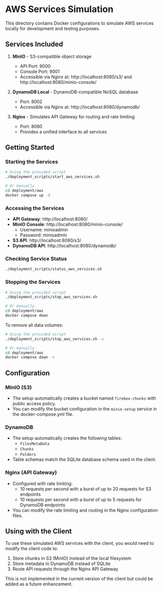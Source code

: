 # AWS Services Simulation

This directory contains Docker configurations to simulate AWS services locally for development and testing purposes.

## Services Included

1. **MinIO** - S3-compatible object storage
   - API Port: 9000
   - Console Port: 9001
   - Accessible via Nginx at: http://localhost:8080/s3/ and http://localhost:8080/minio-console/

2. **DynamoDB Local** - DynamoDB-compatible NoSQL database
   - Port: 8002
   - Accessible via Nginx at: http://localhost:8080/dynamodb/

3. **Nginx** - Simulates API Gateway for routing and rate limiting
   - Port: 8080
   - Provides a unified interface to all services

## Getting Started

### Starting the Services

```bash
# Using the provided script
./deployment_scripts/start_aws_services.sh

# Or manually
cd deployment/aws
docker compose up -d
```

### Accessing the Services

- **API Gateway**: http://localhost:8080/
- **MinIO Console**: http://localhost:8080/minio-console/
  - Username: minioadmin
  - Password: minioadmin
- **S3 API**: http://localhost:8080/s3/
- **DynamoDB API**: http://localhost:8080/dynamodb/

### Checking Service Status

```bash
./deployment_scripts/status_aws_services.sh
```

### Stopping the Services

```bash
# Using the provided script
./deployment_scripts/stop_aws_services.sh

# Or manually
cd deployment/aws
docker compose down
```

To remove all data volumes:

```bash
# Using the provided script
./deployment_scripts/stop_aws_services.sh -v

# Or manually
cd deployment/aws
docker compose down -v
```

## Configuration

### MinIO (S3)

- The setup automatically creates a bucket named `firebox-chunks` with public access policy.
- You can modify the bucket configuration in the `minio-setup` service in the docker-compose.yml file.

### DynamoDB

- The setup automatically creates the following tables:
  - `FilesMetaData`
  - `Chunks`
  - `Folders`
- Table schemas match the SQLite database schema used in the client.

### Nginx (API Gateway)

- Configured with rate limiting:
  - 10 requests per second with a burst of up to 20 requests for S3 endpoints
  - 10 requests per second with a burst of up to 5 requests for DynamoDB endpoints
- You can modify the rate limiting and routing in the Nginx configuration files.

## Using with the Client

To use these simulated AWS services with the client, you would need to modify the client code to:

1. Store chunks in S3 (MinIO) instead of the local filesystem
2. Store metadata in DynamoDB instead of SQLite
3. Route API requests through the Nginx API Gateway

This is not implemented in the current version of the client but could be added as a future enhancement.
